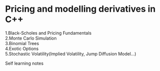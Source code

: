 # Pricing and modelling derivatives in C++
1.Black-Scholes and Pricing Fundamentals<br>
2.Monte Carlo Simulation<br>
3.Binomial Trees<br>
4.Exotic Options<br>
5.Stochastic Volatility(Implied Volatility, Jump Diffusion Model...)

Self learning notes
